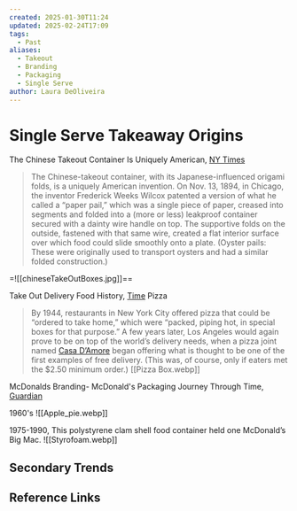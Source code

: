 ```yaml
---
created: 2025-01-30T11:24
updated: 2025-02-24T17:09
tags:
  - Past
aliases:
  - Takeout
  - Branding
  - Packaging
  - Single Serve
author: Laura DeOliveira
---
```

# Single Serve Takeaway Origins 

The Chinese Takeout Container Is Uniquely American, [NY Times](https://www.nytimes.com/2012/01/15/magazine/the-chinese-takeout-container-is-uniquely-american.html)
> The Chinese-takeout container, with its Japanese-influenced origami folds, is a uniquely American invention. On Nov. 13, 1894, in Chicago, the inventor Frederick Weeks Wilcox patented a version of what he called a “paper pail,” which was a single piece of paper, creased into segments and folded into a (more or less) leakproof container secured with a dainty wire handle on top. The supportive folds on the outside, fastened with that same wire, created a flat interior surface over which food could slide smoothly onto a plate. (Oyster pails: These were originally used to transport oysters and had a similar folded construction.)

=![[chineseTakeOutBoxes.jpg]]==

Take Out Delivery Food History, [Time](https://time.com/4291197/take-out-delivery-food-history/)
Pizza 
> By 1944, restaurants in New York City offered pizza that could be “ordered to take home,” which were “packed, piping hot, in special boxes for that purpose.” A few years later, Los Angeles would again prove to be on top of the world’s delivery needs, when a pizza joint named [Casa D’Amore](https://www.milkman.it/wp-content/uploads/2015/11/rb01098-inside1.jpg) began offering what is thought to be one of the first examples of free delivery. (This was, of course, only if eaters met the $2.50 minimum order.)
[[Pizza Box.webp]]

McDonalds Branding- 
McDonald's Packaging Journey Through Time, [Guardian](https://www.theguardian.com/artanddesign/gallery/2013/dec/11/mcdonalds-packaging-journey-through-time) 

1960's
![[Apple_pie.webp]]

1975-1990, This polystyrene clam shell food container held one McDonald’s Big Mac.
![[Styrofoam.webp]]
## Secondary Trends

## Reference Links


